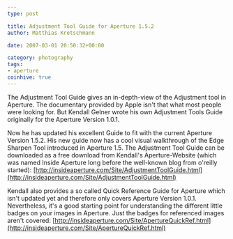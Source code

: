 ```yaml
---
type: post

title: Adjustment Tool Guide for Aperture 1.5.2
author: Matthias Kretschmann

date: 2007-03-01 20:50:32+00:00

category: photography
tags:
- aperture
coinhive: true
---
```


The Adjustment Tool Guide gives an in-depth-view of the Adjustment tool in Aperture. The documentary provided by Apple isn't that what most people were looking for. But Kendall Gelner wrote his own Adjustment Tools Guide originally for the Aperture Version 1.0.1.

Now he has updated his excellent Guide to fit with the current Aperture Version 1.5.2. His new guide now has a cool visual walkthrough of the Edge Sharpen Tool introduced in Aperture 1.5. The Adjustment Tool Guide can be downloaded as a free download from Kendall's Aperture-Website (which was named Inside Aperture long before the well-known blog from o'reilly started):
[http://insideaperture.com/Site/AdjustmentToolGuide.html](http://insideaperture.com/Site/AdjustmentToolGuide.html)

Kendall also provides a so called Quick Reference Guide for Aperture which isn't updated yet and therefore only covers Aperture Version 1.0.1. Nevertheless, it's a good starting point for understanding the different little badges on your images in Aperture. Just the badges for referenced images aren't covered:
[http://insideaperture.com/Site/ApertureQuickRef.html](http://insideaperture.com/Site/ApertureQuickRef.html)
